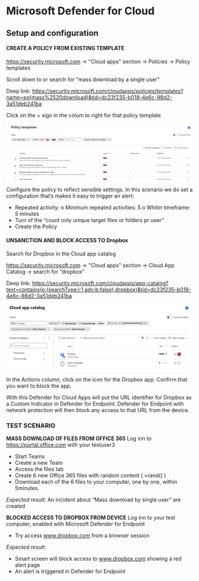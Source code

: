 # Microsoft Defender for Cloud

## Setup and configuration


#### CREATE A POLICY FROM EXISTING TEMPLATE
https://security.microsoft.com -> "Cloud apps" section -> Policies -> Policy templates


Scroll down to or search for “mass download by a single user”

 Deep link: https://security.microsoft.com/cloudapps/policies/templates?name=eq(mass%2520download)&tid=dc23f235-b018-4e6c-98d2-3a51deb241ba

Click on the + sign in the colum to right for that policy template

![MDEapps](../img/MDApps3.png)

Configure the policy to reflect sensible settings. In this scenario we do set a configuration that’s makes it easy to trigger an alert:
-	Repeated activity:
o	Minimum repeated activities: 5
o	Whitin timeframe: 5 minutes
-	Turn of the “count only unique target files or folders pr user”
-	Create the Policy


#### UNSANCTION AND BLOCK ACCESS TO Dropbox
Search for Dropbox in the Cloud app catalog

https://security.microsoft.com -> "Cloud apps" section -> Cloud App Catalog -> search for “dropbox”

Deep link: https://security.microsoft.com/cloudapps/app-catalog?text=contains(o:(searchType:i:1,adv:b:false),dropbox)&tid=dc23f235-b018-4e6c-98d2-3a51deb241ba

![MDEapps](../img/MDApps4.png) 

In the Actions column, click on the   icon for the Dropbox app.
Confirm that you want to block the app.

With this Defender for Cloud Apps will put the URL identifier for Dropbox as a Custom Indicator in Defender for Endpoint. Defender for Endpoint with network protection will then block any access to that URL from the device.



### TEST SCENARIO

**MASS DOWNLOAD OF FILES FROM OFFICE 365**
Log inn to https://portal.office.com with your testuser3
-	Start Teams
-	Create a new Team
-	Access the files tab
-	Create 6 new Office 365 files with random content ( =rand() )
-	Download each of the 6 files to your computer, one by one, within 5minutes.

*Expected result:*
An incident about “Mass download by single user” are created


**BLOCKED ACCESS TO DROPBOX FROM DEVICE**
Log inn to your test computer, enabled with Microsoft Defender for Endpoint
-	Try access www.dropbox.com from a browser session

*Expected result:*
-	Smart screen will block access to www.dropbox.com showing a red alert page
-	An alert is triggered in Defender for Endpoint


